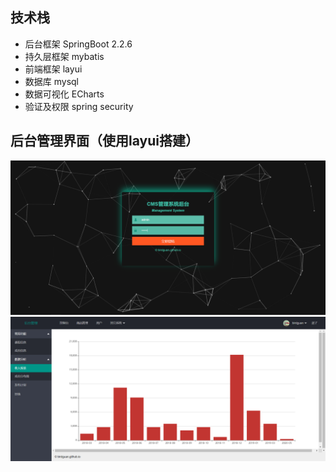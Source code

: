 ## 技术栈
- 后台框架 SpringBoot 2.2.6
- 持久层框架 mybatis
- 前端框架 layui
- 数据库 mysql
- 数据可视化 ECharts
- 验证及权限 spring security

## 后台管理界面（使用layui搭建）
![登录](https://github.com/birdguan/crm/blob/master/img/login.png)  
![数据可视化页](https://github.com/birdguan/crm/blob/master/img/income.png)